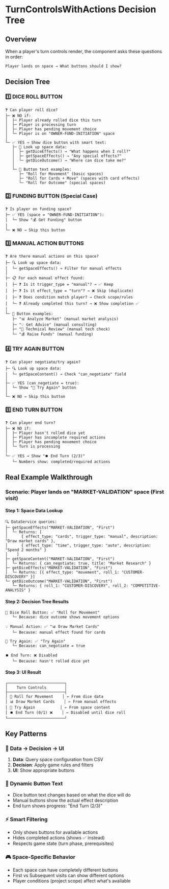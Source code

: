 # TurnControlsWithActions Decision Tree

## Overview
When a player's turn controls render, the component asks these questions in order:

```
Player lands on space → What buttons should I show?
```

## Decision Tree

### 1️⃣ **DICE ROLL BUTTON**
```
❓ Can player roll dice?
├─ ❌ NO if:
│  ├─ Player already rolled dice this turn
│  ├─ Player is processing turn
│  ├─ Player has pending movement choice
│  └─ Player is on "OWNER-FUND-INITIATION" space
│
└─ ✅ YES → Show dice button with smart text:
   ├─ 🎯 Look up space data:
   │  ├─ getDiceEffects() → "What happens when I roll?"
   │  ├─ getSpaceEffects() → "Any special effects?"
   │  └─ getDiceOutcome() → "Where can dice take me?"
   │
   └─ 📝 Button text examples:
      ├─ "Roll for Movement" (basic spaces)
      ├─ "Roll for Cards + Move" (spaces with card effects)
      └─ "Roll for Outcome" (special spaces)
```

### 2️⃣ **FUNDING BUTTON** (Special Case)
```
❓ Is player on funding space?
├─ ✅ YES (space = "OWNER-FUND-INITIATION"):
│  └─ Show "💰 Get Funding" button
│
└─ ❌ NO → Skip this button
```

### 3️⃣ **MANUAL ACTION BUTTONS**
```
❓ Are there manual actions on this space?
├─ 🔍 Look up space data:
│  └─ getSpaceEffects() → Filter for manual effects
│
├─ 📋 For each manual effect found:
│  ├─ ❓ Is it trigger_type = "manual"? → ✅ Keep
│  ├─ ❓ Is it effect_type = "turn"? → ❌ Skip (duplicate)
│  ├─ ❓ Does condition match player? → Check scope/rules
│  └─ ❓ Already completed this turn? → ❌ Show completion ✅
│
└─ 🎯 Button examples:
   ├─ "📊 Analyze Market" (manual market analysis)
   ├─ "💡 Get Advice" (manual consulting)
   ├─ "🔧 Technical Review" (manual tech check)
   └─ "💰 Raise Funds" (manual funding)
```

### 4️⃣ **TRY AGAIN BUTTON**
```
❓ Can player negotiate/try again?
├─ 🔍 Look up space data:
│  └─ getSpaceContent() → Check "can_negotiate" field
│
├─ ✅ YES (can_negotiate = true):
│  └─ Show "🔄 Try Again" button
│
└─ ❌ NO → Skip this button
```

### 5️⃣ **END TURN BUTTON**
```
❓ Can player end turn?
├─ ❌ NO if:
│  ├─ Player hasn't rolled dice yet
│  ├─ Player has incomplete required actions
│  ├─ Player has pending movement choice
│  └─ Turn is processing
│
└─ ✅ YES → Show "⏹️ End Turn (2/3)"
   └─ Numbers show: completed/required actions
```

## Real Example Walkthrough

### Scenario: Player lands on "MARKET-VALIDATION" space (First visit)

#### Step 1: Space Data Lookup
```
🔍 DataService queries:
├─ getSpaceEffects("MARKET-VALIDATION", "First")
│  └─ Returns: [
│      { effect_type: "cards", trigger_type: "manual", description: "Draw market cards" },
│      { effect_type: "time", trigger_type: "auto", description: "Spend 2 months" }
│    ]
├─ getSpaceContent("MARKET-VALIDATION", "First")
│  └─ Returns: { can_negotiate: true, title: "Market Research" }
├─ getDiceEffects("MARKET-VALIDATION", "First")
│  └─ Returns: [{ effect_type: "movement", roll_1: "CUSTOMER-DISCOVERY" }]
└─ getDiceOutcome("MARKET-VALIDATION", "First")
   └─ Returns: { roll_1: "CUSTOMER-DISCOVERY", roll_2: "COMPETITIVE-ANALYSIS" }
```

#### Step 2: Decision Tree Results
```
🎲 Dice Roll Button: ✅ "Roll for Movement"
   └─ Because: dice outcome shows movement options

💡 Manual Action: ✅ "📊 Draw Market Cards"
   └─ Because: manual effect found for cards

🔄 Try Again: ✅ "Try Again"
   └─ Because: can_negotiate = true

⏹️ End Turn: ❌ Disabled
   └─ Because: hasn't rolled dice yet
```

#### Step 3: UI Result
```
┌─────────────────────────┐
│    Turn Controls        │
├─────────────────────────┤
│ 🎲 Roll for Movement    │ ← From dice data
│ 📊 Draw Market Cards    │ ← From manual effects
│ 🔄 Try Again           │ ← From space content
│ ⏹️ End Turn (0/1) ❌    │ ← Disabled until dice roll
└─────────────────────────┘
```

## Key Patterns

### 🎯 **Data → Decision → UI**
1. **Data**: Query space configuration from CSV
2. **Decision**: Apply game rules and filters
3. **UI**: Show appropriate buttons

### 🔄 **Dynamic Button Text**
- Dice button text changes based on what the dice will do
- Manual buttons show the actual effect description
- End turn shows progress: "End Turn (2/3)"

### ⚡ **Smart Filtering**
- Only shows buttons for available actions
- Hides completed actions (shows ✅ instead)
- Respects game state (turn phase, prerequisites)

### 🎮 **Space-Specific Behavior**
- Each space can have completely different buttons
- First vs Subsequent visits can show different options
- Player conditions (project scope) affect what's available
